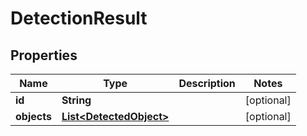 
# DetectionResult

## Properties
Name | Type | Description | Notes
------------ | ------------- | ------------- | -------------
**id** | **String** |  |  [optional]
**objects** | [**List&lt;DetectedObject&gt;**](DetectedObject.md) |  |  [optional]



